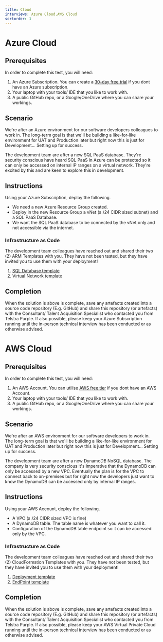 ```yaml
---
title: Cloud
interviews: Azure Cloud,AWS Cloud
sortorder: 1
---
```


# Azure Cloud

## Prerequisites

In order to complete this test, you will need:

1. An Azure Subscription. You can create a [30-day free trial](https://azure.microsoft.com/en-au/free/) if you dont have an Azure subscription.
2. Your laptop with your tools/ IDE that you like to work with.
3. A public GitHub repo, or a Google/OneDrive where you can share your workings.

## Scenario

We're after an Azure environment for our software developers colleagues to work in. The long-term goal is that we'll be building a like-for-like environment for UAT and Production later but right now this is just for Development… Setting up for success.

The development team are after a new SQL PaaS database. They're security conscious have heard SQL PaaS in Azure can be protected so it can only be accessed on internal IP ranges on a virtual network. They're excited by this and are keen to explore this in development.

## Instructions

Using your Azure Subscription, deploy the following.

- We need a new Azure Resource Group created.
- Deploy in the new Resource Group a vNet (a /24 CIDR sized subnet) and a SQL PaaS Database.
- We want the SQL PaaS database to be connected by the vNet only and not accessible via the internet.

### Infrastructure as Code

The development team colleagues have reached out and shared their two (2) ARM Templates with you. They have not been tested, but they have invited you to use them with your deployment!

1. [SQL Database template](/code/sqldatabase.json)
2. [Virtual Network template](/code/networking.json)

## Completion

When the solution is above is complete, save any artefacts created into a source code repository (E.g. GitHub) and share this repository (or artefacts) with the Consultant/ Talent Acquisition Specialist who contacted you from Telstra Purple. If also possible, please keep your Azure Subscription running until the in-person technical interview has been conducted or as otherwise advised.

# AWS Cloud

## Prerequisites

In order to complete this test, you will need:

1. An AWS Account. You can utilise [AWS free tier](https://aws.amazon.com/free/) if you dont have an AWS Account.
2. Your laptop with your tools/ IDE that you like to work with.
3. A public GitHub repo, or a Google/OneDrive where you can share your workings.

## Scenario

We're after an AWS environment for our software developers to work in. The long-term goal is that we'll be building a like-for-like environment for UAT and Production later but right now this is just for Development… Setting up for success.

The development team are after a new DynamoDB NoSQL database. The company is very security conscious it's imperative that the DynamoDB can only be accessed by a new VPC. Eventually the plan is for the VPC to connect back to on-premises but for right now the developers just want to know the DynamoDB can be accessed only by internal IP ranges.

## Instructions

Using your AWS Account, deploy the following.

- A VPC (a /24 CIDR sized VPC is fine)
- A DynamoDB table. The table name is whatever you want to call it.
- Configuration of the DynamoDB table endpoint so it can be accessed only by the VPC.

### Infrastructure as Code

The development team colleagues have reached out and shared their two (2) CloudFormation Templates with you. They have not been tested, but they have invited you to use them with your deployment!

1. [Deployment template](code/deployment.yaml)
2. [EndPoint template](code/endpoint.yaml)

## Completion

When the solution is above is complete, save any artefacts created into a source code repository (E.g. GitHub) and share this repository (or artefacts) with the Consultant/ Talent Acquisition Specialist who contacted you from Telstra Purple. If also possible, please keep your AWS Virtual Private Cloud running until the in-person technical interview has been conducted or as otherwise advised.
